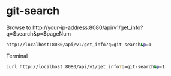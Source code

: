# git-search


Browse to http://your-ip-address:8080/api/v1/get_info?q=$search&p=$pageNum

``` bash
http://localhost:8080/api/v1/get_info?q=git-search&p=1
```

Terminal
``` bash
curl http://localhost:8080/api/v1/get_info?q=git-search&p=1
```


